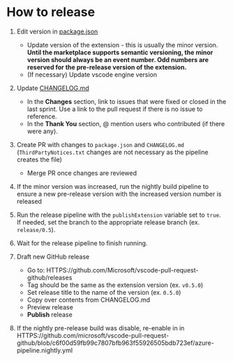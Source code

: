 # How to release

1. Edit version in [package.json](https://github.com/Microsoft/vscode-pull-request-github/blob/main/package.json)
    - Update version of the extension - this is usually the minor version.
	**Until the marketplace supports semantic versioning, the minor version should always be an event number. Odd numbers are reserved for the pre-release version of the extension.**
    - (If necessary) Update vscode engine version

2. Update [CHANGELOG.md](https://github.com/Microsoft/vscode-pull-request-github/blob/main/CHANGELOG.md)
    - In the **Changes** section, link to issues that were fixed or closed in the last sprint. Use a link to the pull request if there is no issue to reference.
    - In the **Thank You** section, @ mention users who contributed (if there were any).

3. Create PR with changes to `package.json` and `CHANGELOG.md` (`ThirdPartyNotices.txt` changes are not necessary as the pipeline creates the file)
    - Merge PR once changes are reviewed

4. If the minor version was increased, run the nightly build pipeline to ensure a new pre-release version with the increased version number is released

5. Run the release pipeline with the `publishExtension` variable set to `true`. If needed, set the branch to the appropriate release branch (ex. `release/0.5`).

6. Wait for the release pipeline to finish running.

7. Draft new GitHub release
    - Go to: HTTPS://github.com/Microsoft/vscode-pull-request-github/releases
    - Tag should be the same as the extension version (ex. `v0.5.0`)
    - Set release title to the name of the version (ex. `0.5.0`)
    - Copy over contents from CHANGELOG.md
    - Preview release
    - **Publish** release

8. If the nightly pre-release build was disable, re-enable in in HTTPS://github.com/microsoft/vscode-pull-request-github/blob/c6f00d59fb99c7807bfb963f55926505bdb723ef/azure-pipeline.nightly.yml
